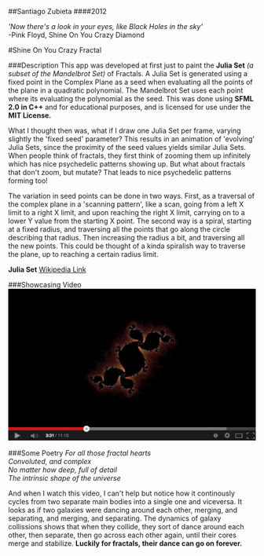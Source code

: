 ##Santiago Zubieta
####2012

*'Now there's a look in your eyes, like Black Holes in the sky'*  
-Pink Floyd, Shine On You Crazy Diamond

#Shine On You Crazy Fractal

###Description
This app was developed at first just to paint the **Julia Set** *(a subset of the Mandelbrot Set)* of Fractals. A Julia Set is generated using a fixed point in the Complex Plane as a seed when evaluating all the points of the plane in a quadratic polynomial. The Mandelbrot Set uses each point where its evaluating the polynomial as the seed. This was done using **SFML 2.0 in C++** and for educational purposes, and is licensed for use under the **MIT License.**

What I thought then was, what if I draw one Julia Set per frame, varying slightly the 'fixed seed' parameter? This results in an animation of 'evolving' Julia Sets, since the proximity of the seed values yields similar Julia Sets. When people think of fractals, they first think of zooming them up infinitely which has nice psychedelic patterns showing up. But what about fractals that don't zoom, but mutate? That leads to nice psychedelic patterns forming too!

The variation in seed points can be done in two ways. First, as a traversal of the complex plane in a 'scanning pattern', like a scan, going from a left X limit to a right X limit, and upon reaching the right X limit, carrying on to a lower Y value from the starting X point. The second way is a spiral, starting at a fixed radius, and traversing all the points that go along the circle describing that radius. Then increasing the radius a bit, and traversing all the new points. This could be thought of a kinda spiralish way to traverse the plane, up to reaching a certain radius limit.

**Julia Set** 
[Wikipedia Link](https://en.wikipedia.org/wiki/Julia_set)

###Showcasing Video
[![](https://github.com/Zubieta/Shine_On_You_Crazy_Fractal/blob/master/Screenshots/Screen_Shine.png?raw=true)](https://www.youtube.com/watch?v=-Lhw-qdXUis)

###Some Poetry
*For all those fractal hearts  
Convoluted, and complex  
No matter how deep, full of detail  
The intrinsic shape of the universe*  

And when I watch this video, I can't help but notice how it continously cycles from two separate main bodies into a single one and viceversa. It looks as if two galaxies were dancing around each other, merging, and separating, and merging, and separating. The dynamics of galaxy collissions shows that when they collide, they sort of dance around each other, then separate, then go across each other again, until their cores merge and stabilize. **Luckily for fractals, their dance can go on forever.**